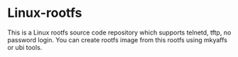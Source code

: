 # Linux-rootfs
This is a Linux rootfs source code repository which supports telnetd, tftp, no password login. You can create rootfs image from this rootfs using mkyaffs or ubi tools.

